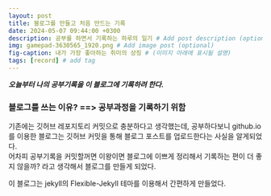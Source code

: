 ```yaml
---
layout: post
title: 블로그를 만들고 처음 만드는 기록
date: 2024-05-07 09:44:00 +0300
description: 공부를 하면서 기록하는 하루의 일기 # Add post description (optional)
img: gamepad-3630565_1920.png # Add image post (optional)
fig-caption: 내가 가장 좋아하는 취미의 상징 # (이미지 아래에 표시될 설명)
tags: [record] # add tag
---
```


***오늘부터 나의 공부기록을 이 블로그에 기록하려 한다.***

###  블로그를 쓰는 이유? ==> 공부과정을 기록하기 위함
기존에는 깃허브 레포지토리 커밋으로 충분하다고 생각했는데, 공부하다보니 github.io를 이용한 블로그는 깃허브 커밋을 통해 블로그 포스트를 업로드한다는 사실을 알게되었다.<Br>어차피 공부기록을 커밋할꺼면 이왕이면 블로그에 이쁘게 정리해서 기록하는 편이 더 좋지 않을까? 라고 생각해서 블로그를 만들게 되었다.

이 블로그는 jekyll의 Flexible-Jekyll 테마를 이용해서 간편하게 만들었다.